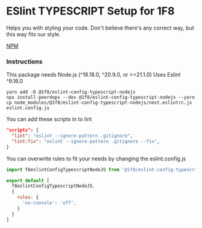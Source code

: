 # ESlint TYPESCRIPT Setup for 1F8

Helps you with styling your code.
Don't believe there's any correct way, but this way fits our style.

[NPM](https://www.npmjs.com/package/@1f8/eslint-config-typescript-nodejs)

### Instructions

This package needs Node.js (^18.18.0, ^20.9.0, or >=21.1.0)
Uses Eslint ^9.16.0

```
yarn add -D @1f8/eslint-config-typescript-nodejs
npx install-peerdeps --dev @1f8/eslint-config-typescript-nodejs --yarn
cp node_modules/@1f8/eslint-config-typescript-nodejs/next.eslintrc.js eslint.config.js
```

You can add these scripts in to lint

```json
"scripts": {
  "lint": "eslint --ignore-pattern .gitignore",
  "lint:fix": "eslint --ignore-pattern .gitignore --fix",
}
```

You can overwrite rules to fit your needs by changing the eslint.config.js
```js
import f8eslintConfigTypescriptNodeJS from '@1f8/eslint-config-typescript-nodejs'

export default [
  f8eslintConfigTypescriptNodeJS,
  {
    rules: {
      'no-console': 'off',
    }
  }
]
```
